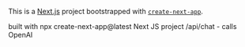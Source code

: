 This is a [Next.js](https://nextjs.org/) project bootstrapped with [`create-next-app`](https://github.com/vercel/next.js/tree/canary/packages/create-next-app).

built with npx create-next-app@latest
Next JS project
/api/chat - calls OpenAI